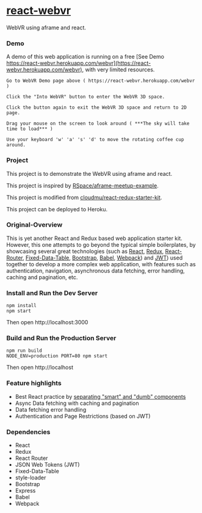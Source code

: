 
# [react-webvr](https://github.com/whatifif/react-webvr.git)

WebVR using aframe and react.

### Demo
A demo of this web application is running on a free [See Demo https://react-webvr.herokuapp.com/webvr](https://react-webvr.herokuapp.com/webvr), with very limited resources.

`Go to WebVR Demo page above ( https://react-webvr.herokuapp.com/webvr )`

`Click the "Into WebVR" button to enter the WebVR 3D space.`

`Click the button again to exit the WebVR 3D space and return to 2D page.`

`Drag your mouse on the screen to look around ( ***The sky will take time to load*** )`

`Use your keyboard 'w' 'a' 's' 'd' to move the rotating coffee cup around.`

### Project

This project is to demonstrate the WebVR using aframe and react.

This project is inspired by [RSpace/aframe-meetup-example](https://github.com/rspace/aframe-meetup-example).

This project is modified from [cloudmu/react-redux-starter-kit](https://github.com/cloudmu/react-redux-starter-kit).

This project can be deployed to Heroku.



### Original-Overview

This is yet another React and Redux based web application starter kit. However, this one attempts to go beyond the typical simple boilerplates, by showcasing several great technologies (such as [React](https://github.com/facebook/react), [Redux](https://github.com/gaearon/redux), [React-Router](https://github.com/rackt/react-router), [Fixed-Data-Table](https://github.com/facebook/fixed-data-table), [Bootstrap](https://github.com/twbs/bootstrap), [Babel](http://babeljs.io), [Webpack](http://webpack.github.io)) and [JWT](https://jwt.io)) used together to develop a more complex web application, with features such as authentication, navigation, asynchronous data fetching, error handling, caching and pagination, etc.

### Install and Run the Dev Server

```
npm install
npm start
```
Then open http://localhost:3000

### Build and Run the Production Server

```
npm run build
NODE_ENV=production PORT=80 npm start
```
Then open http://localhost

### Feature highlights

* Best React practice by [separating "smart" and "dumb" components](https://medium.com/@dan_abramov/smart-and-dumb-components-7ca2f9a7c7d0)
* Async Data fetching with caching and pagination
* Data fetching error handling
* Authentication and Page Restrictions (based on JWT)

### Dependencies

* React
* Redux
* React Router
* JSON Web Tokens (JWT)
* Fixed-Data-Table
* style-loader
* Bootstrap
* Express
* Babel
* Webpack
